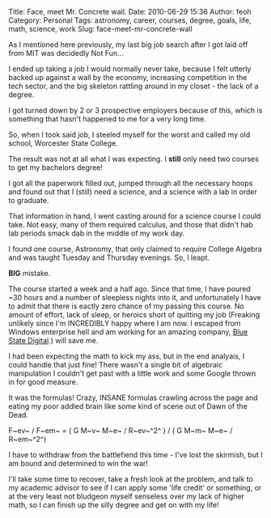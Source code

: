 Title: Face, meet Mr. Concrete wall.
Date: 2010-06-29 15:36
Author: feoh
Category: Personal
Tags: astronomy, career, courses, degree, goals, life, math, science, work
Slug: face-meet-mr-concrete-wall

As I mentioned here previously, my last big job search after I got laid
off from MIT was decidedly Not Fun...

<!--more-->  
I ended up taking a job I would normally never take, because I felt
utterly backed up against a wall by the economy, increasing competition
in the tech sector, and the big skeleton rattling around in my closet -
the lack of a degree.

I got turned down by 2 or 3 prospective employers because of this, which
is something that hasn't happened to me for a very long time.

So, when I took said job, I steeled myself for the worst and called my
old school, Worcester State College.

The result was not at all what I was expecting. I **still** only need
two courses to get my bachelors degree!

I got all the paperwork filled out, jumped through all the necessary
hoops and found out that I (still) need a science, and a science with a
lab in order to graduate.

That information in hand, I went casting around for a science course I
could take. Not easy, many of them required calculus, and those that
didn't hab lab periods smack dab in the middle of my work day.

I found one course, Astronomy, that only claimed to require College
Algebra and was taught Tuesday and Thursday evenings. So, I leapt.

**BIG** mistake.

The course started a week and a half ago. Since that time, I have poured
\~30 hours and a number of sleepless nights into it, and unfortunately I
have to admit that there is eactly zero chance of my passing this
course. No amount of effort, lack of sleep, or heroics short of quitting
my job (Freaking unlikely since I'm INCREDIBLY happy where I am now. I
escaped from Windows enterprise hell and am working for an amazing
company, [Blue State Digital](http://www.bluestatedigital.com/).) will
save me.

I had been expecting the math to kick my ass, but in the end analyais, I
could handle that just fine! There wasn't a single bit of algebraic
manipulation I couldn't get past with a little work and some Google
thrown in for good measure.

It was the formulas! Crazy, INSANE formulas crawling across the page and
eating my poor addled brain like some kind of scene out of Dawn of the
Dead.

F~ev~ / F~em~ = ( G M~v~ M~e~ / R~ev~^2^ ) / ( G M~m~ M~e~ / R~em~^2^)

I have to withdraw from the battlefiend this time - I've lost the
skirmish, but I am bound and determined to win the war!

I'll take some time to recover, take a fresh look at the problem, and
talk to my academic advisor to see if I can apply some 'life credit' or
something, or at the very least not bludgeon myself senseless over my
lack of higher math, so I can finish up the silly degree and get on with
my life!
